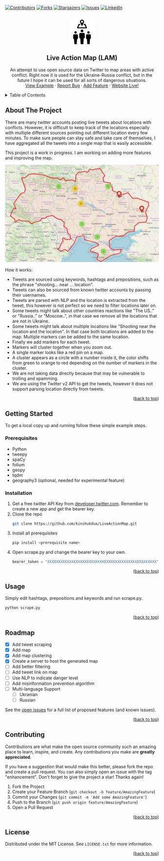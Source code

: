 <div id="top"></div>

[![Contributors][contributors-shield]][contributors-url]
[![Forks][forks-shield]][forks-url]
[![Stargazers][stars-shield]][stars-url]
[![Issues][issues-shield]][issues-url]
[![LinkedIn][linkedin-shield]][linkedin-url]



<!-- PROJECT LOGO -->
<br />
<div align="center">
  <a href="https://github.com/kinshukdua/LiveActionMap">
    <img src="images/logo.png" alt="Logo" width="80" height="80">
  </a>

  <h2 align="center"> Live Action Map (LAM) </h2>

  <p align="center">
    An attempt to use open source data on Twitter to map areas with active conflict. Right now it is used for the Ukraine-Russia conflict, but in the future I hope it can be used for all sorts of dangerous situations.
    <br />
    <a href="https://github.com/kinshukdua/LiveActionMap/examples">View Example</a>
    ·
    <a href="https://github.com/kinshukdua/LiveActionMap/issues">Report Bug</a>
    ·
    <a href="https://github.com/kinshukdua/LiveActionMap/pulls">Add Feature</a>
    ·
    <a href="https://kinshuk.ml/">Website Live!</a>
  </p>
</div>



<!-- TABLE OF CONTENTS -->
<details>
  <summary>Table of Contents</summary>
  <ol>
    <li>
      <a href="#about-the-project">About The Project</a>
    </li>
    <li>
      <a href="#getting-started">Getting Started</a>
      <ul>
        <li><a href="#prerequisites">Prerequisites</a></li>
        <li><a href="#installation">Installation</a></li>
      </ul>
    </li>
    <li><a href="#usage">Usage</a></li>
    <li><a href="#roadmap">Roadmap</a></li>
    <li><a href="#contributing">Contributing</a></li>
    <li><a href="#license">License</a></li>
  </ol>
</details>



<!-- ABOUT THE PROJECT -->
## About The Project
There are many twitter accounts posting live tweets about locations with conflicts. However, it is difficult to keep track of the locations especially with multiple different sources pointing out different location every few minutes. To make sure people can stay safe and take care of themselves, I have aggregated all the tweets into a single map that is easily accessible.

This project is a work in progress. I am working on adding more features and improving the map.

![Alt text](./images/map.PNG)

How it works:
 * Tweets are sourced using keywords, hashtags and prepositions, such as the phrase "shooting... near ... location".
 * Tweets can also be sourced from known twitter accounts by passing their usernames.
 * Tweets are parsed with NLP and the location is extracted from the tweet, this however is not perfect so we need to filter locations later on.
 * Some tweets might talk about other countries reactions like "The US.." or "Russia.." or "Moscow..", in that case we remove all the locations that are not in Ukraine.
 * Some tweets might talk about multiple locations like "Shooting near the location and the location". In that case both locations are added to the map.  Multiple markers can be added to the same location.
 * Finally we add markers for each tweet. 
 * Markers will cluster together when you zoom out.
 * A single marker looks like a red pin on a map.
 * A cluster appears as a circle with a number inside it, the color shifts from green to orange to red depending on the number of markers in the cluster.
 * We are not taking data directly because that may be vulnerable to trolling and spamming.
 * We are using the Twitter v2 API to get the tweets, however it does not support parsing location directly from tweets.

<p align="right">(<a href="#top">back to top</a>)</p>



<!-- GETTING STARTED -->
## Getting Started

To get a local copy up and running follow these simple example steps.

### Prerequisites
* Python
* tweepy
* spaCy
* folium
* geopy
* tqdm
* geography3 (optional, needed for experimental feature)


### Installation

1. Get a free twitter API Key from [developer.twitter.com](https://developer.twitter.com/en/docs/twitter-api/getting-started/getting-access-to-the-twitter-api). Remember to create a new app and get the bearer key.
2. Clone the repo
   ```sh
   git clone https://github.com/kinshukdua/LiveActionMap.git
   ```
3. Install all prerequisites
   ```sh
   pip install <prerequisite name>
   ```
4. Open scrape.py and change the bearer key to your own.
   ```python
   bearer_token = "XXXXXXXXXXXXXXXXXXXXXXXXXXXXXXXXXXXXXXXXXXXXXXXXXX"
   ```

<p align="right">(<a href="#top">back to top</a>)</p>



<!-- USAGE EXAMPLES -->
## Usage

Simply edit hashtags, prepositions and keywords and run scrape.py.

   ```python
   python scrape.py
   ```
<p align="right">(<a href="#top">back to top</a>)</p>



<!-- ROADMAP -->
## Roadmap

- [x] Add tweet scraping
- [x] Add map
- [x] Add map clustering
- [x] Create a server to host the generated map
- [ ] Add better filtering
- [ ] Add tweet link on map
- [ ] Use NLP to indicate danger level
- [ ] Add misinformation prevention algorithm
- [ ] Multi-language Support
    - [ ] Ukranian
    - [ ] Russian

See the [open issues](https://github.com/kinshukdua/LiveActionMap/issues) for a full list of proposed features (and known issues).

<p align="right">(<a href="#top">back to top</a>)</p>



<!-- CONTRIBUTING -->
## Contributing

Contributions are what make the open source community such an amazing place to learn, inspire, and create. Any contributions you make are **greatly appreciated**.

If you have a suggestion that would make this better, please fork the repo and create a pull request. You can also simply open an issue with the tag "enhancement".
Don't forget to give the project a star! Thanks again!

1. Fork the Project
2. Create your Feature Branch (`git checkout -b feature/AmazingFeature`)
3. Commit your Changes (`git commit -m 'Add some AmazingFeature'`)
4. Push to the Branch (`git push origin feature/AmazingFeature`)
5. Open a Pull Request

<p align="right">(<a href="#top">back to top</a>)</p>



<!-- LICENSE -->
## License

Distributed under the MIT License. See `LICENSE.txt` for more information.

<p align="right">(<a href="#top">back to top</a>)</p>

<!-- MARKDOWN LINKS & IMAGES -->
<!-- https://www.markdownguide.org/basic-syntax/#reference-style-links -->
[contributors-shield]: https://img.shields.io/github/contributors/kinshukdua/LiveActionMap.svg?style=for-the-badge
[contributors-url]: https://github.com/kinshukdua/LiveActionMap/graphs/contributors
[forks-shield]: https://img.shields.io/github/forks/kinshukdua/LiveActionMap.svg?style=for-the-badge
[forks-url]: https://github.com/kinshukdua/LiveActionMap/network/members
[stars-shield]: https://img.shields.io/github/stars/kinshukdua/LiveActionMap.svg?style=for-the-badge
[stars-url]: https://github.com/kinshukdua/LiveActionMap/stargazers
[issues-shield]: https://img.shields.io/github/issues/kinshukdua/LiveActionMap.svg?style=for-the-badge
[issues-url]: https://github.com/kinshukdua/LiveActionMap/issues
[linkedin-shield]: https://img.shields.io/badge/-LinkedIn-black.svg?style=for-the-badge&logo=linkedin&colorB=555
[linkedin-url]: https://linkedin.com/in/dua
[product-screenshot]: images/screenshot.png

